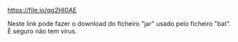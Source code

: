 https://file.io/qg2HI0AE

Neste link pode fazer o download do ficheiro "jar" usado pelo ficheiro "bat". É seguro não tem vírus.
